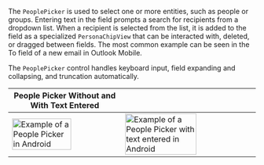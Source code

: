 The `PeoplePicker` is used to select one or more entities, such as people or groups. Entering text in the field prompts a search for recipients from a dropdown list. When a recipient is selected from the list, it is added to the field as a specialized `PersonaChipView` that can be interacted with, deleted, or dragged between fields. The most common example can be seen in the To field of a new email in Outlook Mobile.

The `PeoplePicker` control handles keyboard input, field expanding and collapsing, and truncation automatically.

<!-- prettier-ignore-start -->
| People Picker Without and With Text Entered | |
| - | - |
| <img src="https://static2.sharepointonline.com/files/fabric/fabric-website/images/controls/android/persona/peoplepickerview.png" alt="Example of a People Picker in Android" style="width: 75%;" /> | <img src="https://static2.sharepointonline.com/files/fabric/fabric-website/images/controls/android/persona/people-picker-text-entered.png" alt="Example of a People Picker with text entered in Android" style="width: 75%;" /> |
<!-- prettier-ignore-end -->
